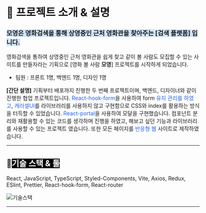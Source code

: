 # 📌 프로젝트 소개 & 설명

### <span style='background-color:#D0E4FC'>모영은 영화검색을 통해 상영중인 근처 영화관을 찾아주는 [검색 플랫폼] 입니다.</span>

영화검색을 통하여 상영중인 근처 영화관을 쉽게 찾고 같이 볼 사람도 모집할 수 있는 사이트를 만들자라는 기획으로 [영화 볼 사람 **모영**] 프로젝트를 시작하게 되었습니다.

- 팀원 : 프론트 1명, 백엔드 1명, 디자인 1명

**[간단 설명]**
기획부터 배포까지 진행한 두 번째 프로젝트이며, 백엔드, 디자이너와 같이 진행한 협업 프로젝트입니다.
<span style='color:#2563eb'>React-hook-form</span>을 사용하여 form <span style='color:#2563eb'>유지 관리를 하였고</span>, <span style='color:#2563eb'>캐러셀UI</span>를 라이브러리를 사용하지 않고 구현함으로 CSS와 index를 활용하는 방식을 터득할 수 있었습니다. <span style='color:#2563eb'>React-portal</span>을 사용하여 모달을 구현했습니다. 컴포넌트 분리와 재활용할 수 있는 코드를 생각하며 진행을 하였고, 해보고 싶던 기능과 라이브러리를 사용할 수 있는 프로젝트 였습니다. 또한 모든 페이지를 <span style='color:#2563eb'>반응형 웹</span> 사이트로 제작하였습니다.

---

## 📁<span style='background-color:black; color:white'>기술 스택 & 툴</span>

React, JavaScript, TypeScript, Styled-Components, Vite, Axios, Redux, ESlint, Prettier, React-hook-form, React-router

<img src='/images/projects/moyoung/readmemd/skill.png' alt='기술스택' />

---
